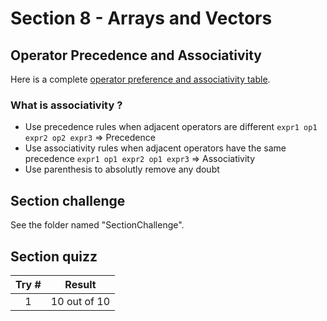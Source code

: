 # Section 8 - Arrays and Vectors <a name="section_8"></a>

## Operator Precedence and Associativity
Here is a complete [operator preference and associativity table](https://en.cppreference.com/w/cpp/language/operator_precedence).
### What is associativity ?
- Use precedence rules when adjacent operators are different
`expr1 op1 expr2 op2 expr3` => Precedence
- Use associativity rules when adjacent operators have the same precedence
`expr1 op1 expr2 op1 expr3` => Associativity
- Use parenthesis to absolutly remove any doubt

## Section challenge <a name="section_8_challenge"></a>
See the folder named "SectionChallenge".

## Section quizz <a name="section_8_quizz"></a>
Try #  | Result
| :---:| -------
   1   |  10 out of 10
